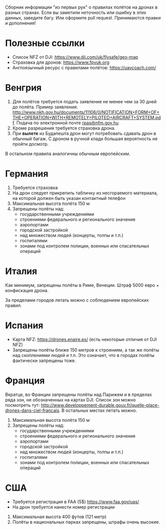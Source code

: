 Сборник информации "из первых рук" о правилах полётов на дронах в разных странах. Если вы заметили неточность или ошибку в этих данных, заведите багу. Или оформите pull request. Принимаются правки и дополнения!

# Полезные ссылки

* Список NFZ от DJI: <https://www.dji.com/uk/flysafe/geo-map>
* Страховка для дронов: <https://www.fpvuk.org>
* Англоязычный ресурс с правилами полётов: <https://uavcoach.com/>

# Венгрия

1. Для полётов требуется подать заявление не менее чем за 30 дней до полёта. Пример заявления: <http://www.nkh.gov.hu/documents/11106/0/NOTIFICATION+FORM+OF+THE+OPERATION+WITH+REMOTELY+PILOTED+AIRCRAFT+SYSTEM.pdf>. Подача по электронной почте [rpas@nfm.gov.hu](mailto:rpas@nfm.gov.hu)
2. Кроме разрешения требуется страховка дрона.
3. При **вылете** из Будапешта дрон могут потребовать сдавать дрон в обычный багаж. С дроном в ручной клади большая вероятность не пройти досмотр.

В остальном правила аналогичны обычным европейским.

# Германия

1. Требуется страховка
2. На дрон следует прикрепить табличку из несгораемого материала, на которой должен быть указан контактный телефон
3. Максимальная высота полёта 150 м
4. Запрещены полёты над:
   * государственными учреждениями
   * строениями федерального и регионального значения
   * аэропортами
   * городской застройкой
   * над множеством людей (концерты, толпы и т.п.)
   * госпиталями
   * зонами под контролем полиции, военных или спасательных операций

# Италия

Как минимум, запрещены полёты в Риме, Венеции. Штраф 5000 евро + конфискация дрона.

За пределами городов летать можно с соблюдением европейских правил.

# Испания

* Карта NFZ: <https://drones.enaire.es/> (есть некоторые отличия от DJI NFZ)
* Запрещены полёты ближе 150 метров к строениям, а так же полёты над скоплениями людей и т.п. Это означает, что в городах полёты фактически запрещены тоже.

# Франция

Вкратце, во Франции запрещены полёты над Парижем и в пределах ряда зон, не обозначенных на картах DJI. Список зон можно посмотреть тут: <http://www.developpement-durable.gouv.fr/quelle-place-drones-dans-ciel-francais>. В остальных местах летать можно.

1. Максимальная высота полёта 150 м
2. Запрещены полёты над:
   * государственными учреждениями
   * строениями федерального и регионального значения
   * аэропортами
   * городской застройкой
   * над множеством людей (концерты, толпы и т.п.)
   * госпиталями
   * зонами под контролем полиции, военных или спасательных операций

# США

* Требуется регистрация в FAA (5$) <https://www.faa.gov/uas/>
* На дрон требуется нанести номер регистрации

1. Максимальная высота 400 футов (121 метр)
2. Полёты в национальных парках запрещены, штрафы очень высокие.

